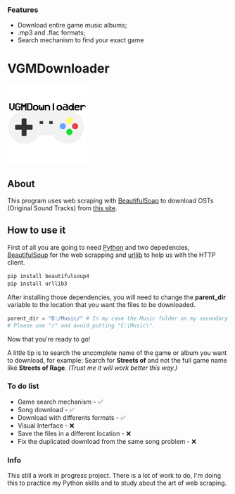 ### Features

- Download entire game music albums;
-  .mp3 and .flac formats;
- Search mechanism to find your exact game

# VGMDownloader

![](https://github.com/V2power/vgmdownloader/blob/main/img/logo.png)


## About

This program uses web scraping with  [BeautifulSoap](https://beautiful-soup-4.readthedocs.io/en/latest/) to download OSTs (Original Sound Tracks) from [this site](https://downloads.khinsider.com).

## How to use it

First of all you are going to need [Python](https://www.python.org/) and two depedencies, [BeautifulSoup](https://pypi.org/project/beautifulsoup4/) for the web scrapping and [urllib](https://pypi.org/project/urllib3/) to help us with the HTTP client.

```python
pip install beautifulsoup4
pip install urllib3
```
After installing those dependencies, you will need to change the **parent_dir** variable to the location that you want the files to be downloaded.

```python
parent_dir = "D:/Music/" # In my case the Music folder on my secondary drive.
# Please use "/" and avoid putting "C:\Music\".
```

Now that you're ready to go!

A little tip is to search the uncomplete name of the game or album you want to download, for example:
Search for **Streets of** and not the full game name like __Streets of Rage__. _(Trust me it will work better this way.)_

### To do list

   - Game search mechanism - ✅
   - Song download - ✅
   - Download with differents formats - ✅
   - Visual Interface - ❌
   - Save the files in a different location - ❌
   - Fix the duplicated download from the same song problem - ❌


### Info

This still a work in progress project. There is a lot of work to do, I'm doing this to practice my Python skills and to study about the art of web scraping.